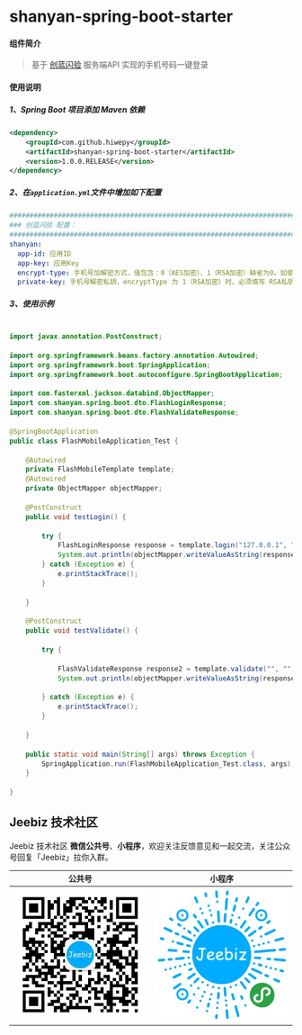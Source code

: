 # shanyan-spring-boot-starter

#### 组件简介

> 基于 [创蓝闪验](https://shanyan.253.com/) 服务端API 实现的手机号码一键登录


#### 使用说明

##### 1、Spring Boot 项目添加 Maven 依赖

``` xml
<dependency>
	<groupId>com.github.hiwepy</groupId>
	<artifactId>shanyan-spring-boot-starter</artifactId>
	<version>1.0.0.RELEASE</version>
</dependency>
```

##### 2、在`application.yml`文件中增加如下配置

```yaml
#################################################################################################
### 创蓝闪验 配置：
#################################################################################################
shanyan:
  app-id: 应用ID
  app-key: 应用Key
  encrypt-type: 手机号加解密方式，值包含：0（AES加密）、1（RSA加密）缺省为0，如使用RSA方式则在创建应用时必须填写RSA公钥。
  private-key: 手机号解密私钥，encryptType 为 1（RSA加密）时，必须填写 RSA私钥
```

##### 3、使用示例

 
```java

import javax.annotation.PostConstruct;

import org.springframework.beans.factory.annotation.Autowired;
import org.springframework.boot.SpringApplication;
import org.springframework.boot.autoconfigure.SpringBootApplication;

import com.fasterxml.jackson.databind.ObjectMapper;
import com.shanyan.spring.boot.dto.FlashLoginResponse;
import com.shanyan.spring.boot.dto.FlashValidateResponse;

@SpringBootApplication
public class FlashMobileApplication_Test {
	
	@Autowired
	private FlashMobileTemplate template;
	@Autowired
	private ObjectMapper objectMapper;
	
	@PostConstruct
	public void testLogin() {

		try {
			FlashLoginResponse response = template.login("127.0.0.1", "00001");
			System.out.println(objectMapper.writeValueAsString(response));
		} catch (Exception e) {
			e.printStackTrace();
		}

	}

	@PostConstruct
	public void testValidate() {

		try {
			
			FlashValidateResponse response2 = template.validate("", "");
			System.out.println(objectMapper.writeValueAsString(response2));

		} catch (Exception e) {
			e.printStackTrace();
		}

	}
	
	public static void main(String[] args) throws Exception {
		SpringApplication.run(FlashMobileApplication_Test.class, args);
	}

}
```

## Jeebiz 技术社区

Jeebiz 技术社区 **微信公共号**、**小程序**，欢迎关注反馈意见和一起交流，关注公众号回复「Jeebiz」拉你入群。

|公共号|小程序|
|---|---|
| ![](https://raw.githubusercontent.com/hiwepy/static/main/images/qrcode_for_gh_1d965ea2dfd1_344.jpg)| ![](https://raw.githubusercontent.com/hiwepy/static/main/images/gh_09d7d00da63e_344.jpg)|